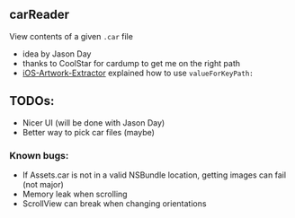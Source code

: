 ## carReader

View contents of a given `.car` file

 - idea by Jason Day
 - thanks to CoolStar for cardump to get me on the right path
 - [iOS-Artwork-Extractor](https://github.com/0xced/iOS-Artwork-Extractor/blob/master/Classes/ArtworkViewController.m) explained how to use `valueForKeyPath:`

## TODOs:
 - Nicer UI (will be done with Jason Day)
 - Better way to pick car files (maybe)

### Known bugs:
 - If Assets.car is not in a valid NSBundle location, getting images can fail (not major)
 - Memory leak when scrolling
 - ScrollView can break when changing orientations
